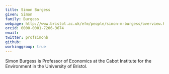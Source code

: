 ```yaml
---
title: Simon Burgess
given: Simon
family: Burgess
webpage: http://www.bristol.ac.uk/efm/people/simon-m-burgess/overview.html
orcid: 0000-0001-7206-3674
email: 
twitter: profsimonb
github: 
workinggroup: true
---
```

Simon Burgess is Professor of Economics at the Cabot Institute for the Environment in the University of Bristol.
